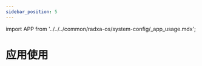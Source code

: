 ```yaml
---
sidebar_position: 5
---
```


import APP from '../../../common/radxa-os/system-config/\_app_usage.mdx';

# 应用使用

<APP debian_version="debian11" board="cubie-a5e" />
